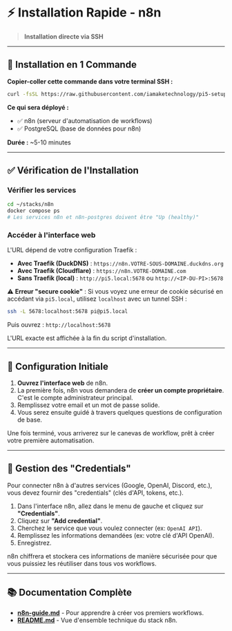 # ⚡ Installation Rapide - n8n

> **Installation directe via SSH**

---

## 🚀 Installation en 1 Commande

**Copier-coller cette commande dans votre terminal SSH :**

```bash
curl -fsSL https://raw.githubusercontent.com/iamaketechnology/pi5-setup/main/11-intelligence-artificielle/n8n/scripts/01-n8n-deploy.sh | sudo bash
```

**Ce qui sera déployé :**
- ✅ n8n (serveur d'automatisation de workflows)
- ✅ PostgreSQL (base de données pour n8n)

**Durée :** ~5-10 minutes

---

## ✅ Vérification de l'Installation

### Vérifier les services
```bash
cd ~/stacks/n8n
docker compose ps
# Les services n8n et n8n-postgres doivent être "Up (healthy)"
```

### Accéder à l'interface web
L'URL dépend de votre configuration Traefik :
- **Avec Traefik (DuckDNS)** : `https://n8n.VOTRE-SOUS-DOMAINE.duckdns.org`
- **Avec Traefik (Cloudflare)** : `https://n8n.VOTRE-DOMAINE.com`
- **Sans Traefik (local)** : `http://pi5.local:5678` ou `http://<IP-DU-PI>:5678`

⚠️ **Erreur "secure cookie"** : Si vous voyez une erreur de cookie sécurisé en accédant via `pi5.local`, utilisez `localhost` avec un tunnel SSH :
```bash
ssh -L 5678:localhost:5678 pi@pi5.local
```
Puis ouvrez : `http://localhost:5678`

L'URL exacte est affichée à la fin du script d'installation.

---

## 👤 Configuration Initiale

1.  **Ouvrez l'interface web** de n8n.
2.  La première fois, n8n vous demandera de **créer un compte propriétaire**. C'est le compte administrateur principal.
3.  Remplissez votre email et un mot de passe solide.
4.  Vous serez ensuite guidé à travers quelques questions de configuration de base.

Une fois terminé, vous arriverez sur le canevas de workflow, prêt à créer votre première automatisation.

---

## 🔑 Gestion des "Credentials"

Pour connecter n8n à d'autres services (Google, OpenAI, Discord, etc.), vous devez fournir des "credentials" (clés d'API, tokens, etc.).

1.  Dans l'interface n8n, allez dans le menu de gauche et cliquez sur **"Credentials"**.
2.  Cliquez sur **"Add credential"**.
3.  Cherchez le service que vous voulez connecter (ex: `OpenAI API`).
4.  Remplissez les informations demandées (ex: votre clé d'API OpenAI).
5.  Enregistrez.

n8n chiffrera et stockera ces informations de manière sécurisée pour que vous puissiez les réutiliser dans tous vos workflows.

---

## 📚 Documentation Complète

- **[n8n-guide.md](n8n-guide.md)** - Pour apprendre à créer vos premiers workflows.
- **[README.md](README.md)** - Vue d'ensemble technique du stack n8n.
